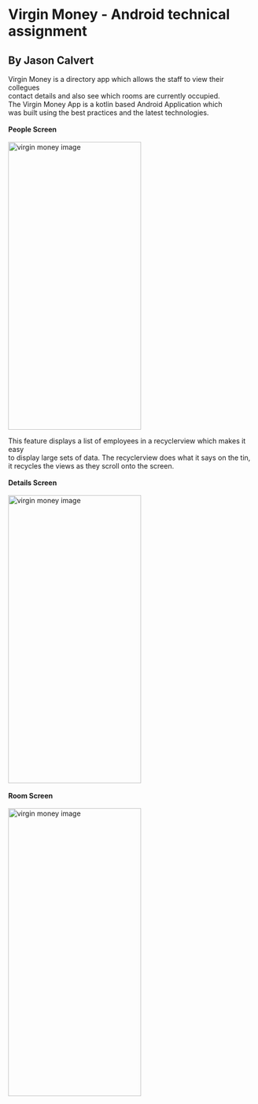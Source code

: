 # Virgin Money - Android technical assignment
## By Jason Calvert 
Virgin Money is a directory app which allows the staff to view their collegues </br>contact details and also see which
rooms are currently occupied.</br>The Virgin Money App is a kotlin based Android Application which </br>was built using the best practices and the latest
technologies.
</br>
</br>
**People Screen**
</br>
</br>
<img src="https://user-images.githubusercontent.com/13630124/222964713-a536a9ed-f8a0-43b8-83dd-61148f6c19ed.jpg" alt="virgin money image" width="270" height="585">

This feature displays a list of employees in a recyclerview which makes it easy </br>to display large sets of data. The recyclerview does what it says on the tin, it recycles the views as they scroll onto the screen.
</br>
</br>
**Details Screen**
</br>
</br>
<img src="https://user-images.githubusercontent.com/13630124/222966818-f5af7691-54ca-4010-b21b-cd2060c68865.jpg" alt="virgin money image" width="270" height="585">
</br>
</br>
**Room Screen**
</br>
</br>
<img src="https://user-images.githubusercontent.com/13630124/222967107-63fa005a-438f-4390-9443-ccd1d66893ff.jpg" alt="virgin money image" width="270" height="585">
</br>
</br>
